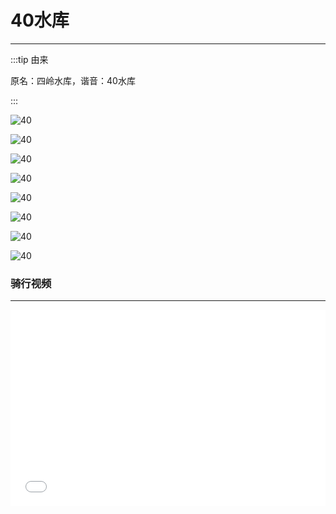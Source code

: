 # 40水库
---

:::tip 由来

原名：四岭水库，谐音：40水库

:::

![40](https://moto-1252807079.cos.ap-shanghai.myqcloud.com/40_009.jpg)

![40](https://moto-1252807079.cos.ap-shanghai.myqcloud.com/40_003.jpg)

![40](https://moto-1252807079.cos.ap-shanghai.myqcloud.com/40_005.jpg)

![40](https://moto-1252807079.cos.ap-shanghai.myqcloud.com/40_004.jpg)

![40](https://moto-1252807079.cos.ap-shanghai.myqcloud.com/40_006.jpg)

![40](https://moto-1252807079.cos.ap-shanghai.myqcloud.com/40_008.jpg)

![40](https://moto-1252807079.cos.ap-shanghai.myqcloud.com/40_007.jpg)

![40](https://moto-1252807079.cos.ap-shanghai.myqcloud.com/40_001.jpeg)


### 骑行视频
---

<div style="position: relative; padding-bottom: 56.25%; padding-top: 30px; height: 0; overflow: hidden;">
    <iframe src="//player.bilibili.com/player.html?aid=243090745&bvid=BV1ke411p7eq&cid=186812439&page=1" scrolling="no"
        border="0" frameborder="no" framespacing="0" allowfullscreen="true" style="position: absolute; top:0; left: 0;
        width: 100%; height: 100%;">
    </iframe>
</div>
